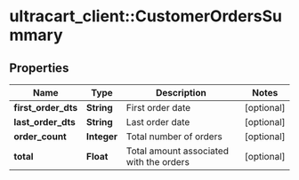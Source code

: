 # ultracart_client::CustomerOrdersSummary

## Properties
Name | Type | Description | Notes
------------ | ------------- | ------------- | -------------
**first_order_dts** | **String** | First order date | [optional] 
**last_order_dts** | **String** | Last order date | [optional] 
**order_count** | **Integer** | Total number of orders | [optional] 
**total** | **Float** | Total amount associated with the orders | [optional] 


